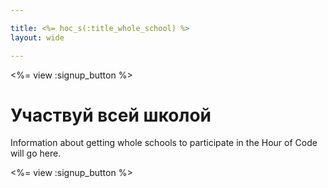 ```yaml
---

title: <%= hoc_s(:title_whole_school) %>
layout: wide

---
```


<%= view :signup_button %>

# Участвуй всей школой

Information about getting whole schools to participate in the Hour of Code will go here.

<%= view :signup_button %>